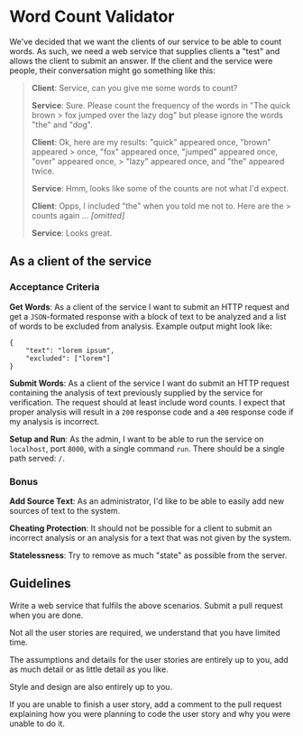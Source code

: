 # Word Count Validator

We've decided that we want the clients of our service to be able to count words. As such, we need a web service that supplies clients a "test" and allows the client to submit an answer. If the client and the service were people, their conversation might go something like this:

> **Client**: Service, can you give me some words to count?
> 
> **Service**: Sure. Please count the frequency of the words in "The quick brown > fox jumped over the lazy dog" but please ignore the words "the" and "dog".
> 
> **Client**: Ok, here are my results: "quick" appeared once, "brown" appeared > once, "fox" appeared once, "jumped" appeared once, "over" appeared once, > "lazy" appeared once, and "the" appeared twice.
> 
> **Service**: Hmm, looks like some of the counts are not what I'd expect.
> 
> **Client**: Opps, I included "the" when you told me not to. Here are the > counts again ... *[omitted]*
> 
> **Service**: Looks great.

## As a client of the service

### Acceptance Criteria

**Get Words**: As a client of the service I want to submit an HTTP request and get a `JSON`-formated response with a block of text to be analyzed and a list of words to be excluded from analysis.  Example output might look like:

```
{
    "text": "lorem ipsum",
    "excluded": ["lorem"]
}
```

**Submit Words**: As a client of the service I want do submit an HTTP request containing the analysis of text previously supplied by the service for verification. The request should at least include word counts. I expect that proper analysis will result in a `200` response code and a `400` response code if my analysis is incorrect.

**Setup and Run**: As the admin, I want to be able to run the service on `localhost`, port `8000`, with a single command `run`. There should be a single path served: `/`.

### Bonus

**Add Source Text**: As an administrator, I'd like to be able to easily add new sources of text to the system.

**Cheating Protection**: It should not be possible for a client to submit an incorrect analysis or an analysis for a text that was not given by the system.

**Statelessness**: Try to remove as much "state" as possible from the server.

## Guidelines

Write a web service that fulfils the above scenarios. Submit a pull request when you are done.

Not all the user stories are required, we understand that you have limited time.

The assumptions and details for the user stories are entirely up to you, add as much detail or as little detail as you like.

Style and design are also entirely up to you.

If you are unable to finish a user story, add a comment to the pull request explaining how you were planning to code the user story and why you were unable to do it.



